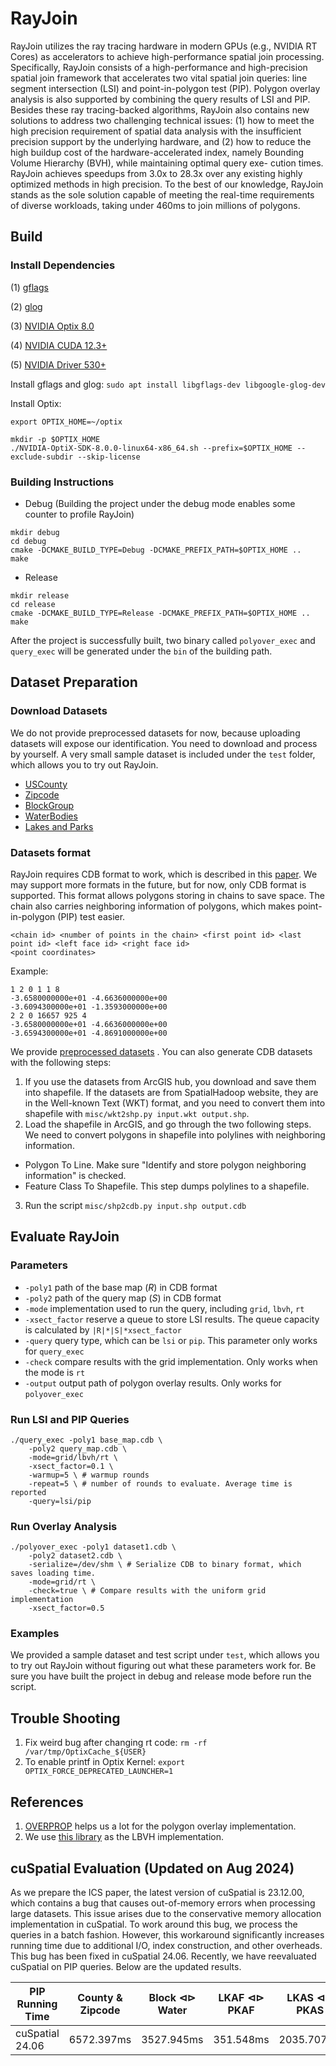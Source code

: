 # **RayJoin**

RayJoin utilizes the ray tracing hardware in modern GPUs (e.g., NVIDIA RT Cores) 
as accelerators to achieve high-performance spatial join processing.
Specifically, RayJoin consists of a high-performance and high-precision spatial join framework 
that accelerates two vital spatial join queries: line segment intersection (LSI) and point-in-polygon test (PIP). 
Polygon overlay analysis is also supported by combining the query results of LSI and PIP. Besides these ray tracing-backed
algorithms, RayJoin also contains new solutions to address two challenging technical issues: (1) how to meet the high precision
requirement of spatial data analysis with the insufficient precision support by the underlying hardware, and (2) how to reduce the high
buildup cost of the hardware-accelerated index, namely Bounding Volume Hierarchy (BVH), while maintaining optimal query exe-
cution times. RayJoin achieves speedups from 3.0x to 28.3x over any existing highly optimized methods in high precision. To the best of our knowledge, RayJoin
stands as the sole solution capable of meeting the real-time requirements of diverse workloads, taking under 460ms to join millions of polygons.

## Build

### Install Dependencies

(1) [gflags](https://github.com/gflags/gflags)

(2) [glog](https://github.com/google/glog)

(3) [NVIDIA Optix 8.0](https://developer.nvidia.com/designworks/optix/download)

(4) [NVIDIA CUDA 12.3+](https://developer.nvidia.com/cuda-11-6-0-download-archive)

(5) [NVIDIA Driver 530+](https://www.nvidia.com/download/index.aspx)

Install gflags and glog:
`sudo apt install libgflags-dev libgoogle-glog-dev`

Install Optix: 
```shell
export OPTIX_HOME=~/optix

mkdir -p $OPTIX_HOME
./NVIDIA-OptiX-SDK-8.0.0-linux64-x86_64.sh --prefix=$OPTIX_HOME --exclude-subdir --skip-license
```

### Building Instructions

- Debug (Building the project under the debug mode enables some counter to profile RayJoin)
```shell
mkdir debug
cd debug
cmake -DCMAKE_BUILD_TYPE=Debug -DCMAKE_PREFIX_PATH=$OPTIX_HOME ..
make
```

- Release
```shell
mkdir release
cd release
cmake -DCMAKE_BUILD_TYPE=Release -DCMAKE_PREFIX_PATH=$OPTIX_HOME ..
make
```

After the project is successfully built, two binary called `polyover_exec` and `query_exec` will be generated under the `bin` of the building path.
## Dataset Preparation

### Download Datasets

We do not provide preprocessed datasets for now, because uploading datasets will expose our identification. 
You need to download and process by yourself. 
A very small sample dataset is included under the `test` folder, which allows you to try out RayJoin.

- [USCounty](https://www.arcgis.com/home/item.html?id=14c5450526a8430298b2fa74da12c2f4)
- [Zipcode](https://www.arcgis.com/home/item.html?id=d6f7ee6129e241cc9b6f75978e47128b)
- [BlockGroup](https://www.arcgis.com/home/item.html?id=1c924a53319a491ab43d5cb1d55d8561)
- [WaterBodies](https://www.arcgis.com/home/item.html?id=48c77cbde9a0470fb371f8c8a8a7421a)
- [Lakes and Parks](https://spatialhadoop.cs.umn.edu/datasets.html)


### Datasets format

RayJoin requires CDB format to work, which is described in this [paper](https://dl.acm.org/doi/abs/10.1145/2835185.2835188). We may support more formats in the future, but for now, only CDB format is supported.
This format allows polygons storing in chains to save space. The chain also carries neighboring information of polygons,
which makes point-in-polygon (PIP) test easier.
```
<chain id> <number of points in the chain> <first point id> <last point id> <left face id> <right face id>
<point coordinates>
```
Example:
```text
1 2 0 1 1 8
-3.6580000000e+01 -4.6636000000e+00
-3.6094300000e+01 -1.3593000000e+00
2 2 0 16657 925 4
-3.6580000000e+01 -4.6636000000e+00
-3.6594300000e+01 -4.8691000000e+00
```

We provide [preprocessed datasets](https://datadryad.org/stash/share/aIs0nLs2TsLE_dcWO2qPHiohRKoOI3kx0WGT5BnATtA) . You can also generate CDB datasets with the following steps:

1. If you use the datasets from ArcGIS hub, you download and save them into shapefile. If the datasets are from SpatialHadoop website, they are in the Well-known Text (WKT) format, and you need to convert them into shapefile with `misc/wkt2shp.py input.wkt output.shp`.
2. Load the shapefile in ArcGIS, and go through the two following steps. We need to convert polygons in shapefile into polylines with neighboring information.
- Polygon To Line. Make sure "Identify and store polygon neighboring information" is checked.
- Feature Class To Shapefile. This step dumps polylines to a shapefile.
3. Run the script `misc/shp2cdb.py input.shp output.cdb`




## Evaluate **RayJoin**

### Parameters

- `-poly1` path of the base map (*R*) in CDB format
- `-poly2` path of the query map (*S*) in CDB format
- `-mode` implementation used to run the query, including `grid`, `lbvh`, `rt`
- `-xsect_factor` reserve a queue to store LSI results. The queue capacity is calculated by `|R|*|S|*xsect_factor`
- `-query` query type, which can be `lsi` or `pip`. This parameter only works for `query_exec`
- `-check` compare results with the grid implementation. Only works when the mode is `rt`
- `-output` output path of polygon overlay results. Only works for `polyover_exec`

### Run LSI and PIP Queries

```shell
./query_exec -poly1 base_map.cdb \
    -poly2 query_map.cdb \
    -mode=grid/lbvh/rt \
    -xsect_factor=0.1 \ 
    -warmup=5 \ # warmup rounds
    -repeat=5 \ # number of rounds to evaluate. Average time is reported
    -query=lsi/pip
```

### Run Overlay Analysis

```shell
./polyover_exec -poly1 dataset1.cdb \
    -poly2 dataset2.cdb \
    -serialize=/dev/shm \ # Serialize CDB to binary format, which saves loading time.
    -mode=grid/rt \
    -check=true \ # Compare results with the uniform grid implementation
    -xsect_factor=0.5
```

### Examples

We provided a sample dataset and test script under `test`, which allows you to try out RayJoin without figuring out what these parameters work for. 
Be sure you have built the project in debug and release mode before run the script.


## Trouble Shooting

1. Fix weird bug after changing rt code: `rm -rf /var/tmp/OptixCache_${USER}`
2. To enable printf in Optix Kernel: `export OPTIX_FORCE_DEPRECATED_LAUNCHER=1`

## References

1. [OVERPROP](https://wrfranklin.org/pmwiki/pmwiki.php/Research/OverlayingTwoMaps) helps us a lot for the polygon overlay implementation.
2. We use [this library](https://github.com/ToruNiina/lbvh) as the LBVH implementation. 

## cuSpatial Evaluation (Updated on Aug 2024)
As we prepare the ICS paper, the latest version of cuSpatial is 23.12.00,
which contains a bug that causes out-of-memory errors when processing large datasets.
This issue arises due to the conservative memory allocation implementation in cuSpatial.
To work around this bug, we process the queries in a batch fashion.
However, this workaround significantly increases running time due to additional I/O, index construction, and other overheads.
This bug has been fixed in cuSpatial 24.06. Recently, we have reevaluated cuSpatial on PIP queries. Below are the updated results.

| PIP Running Time | County & Zipcode | Block ⊲⊳ Water | LKAF ⊲⊳ PKAF | LKAS ⊲⊳ PKAS | LKAU ⊲⊳ PKAU | LKEU ⊲⊳ PKEU | LKNA ⊲⊳ PKNA | LKSA ⊲⊳ PKSA |
|------------------|------------------|----------------|--------------|--------------|--------------|--------------|--------------|------------|
| cuSpatial 24.06  | 6572.397ms       | 3527.945ms     | 351.548ms    | 2035.707ms   | 236.781ms    | 6830.831ms   | 38799.309ms  | 324.018ms  |